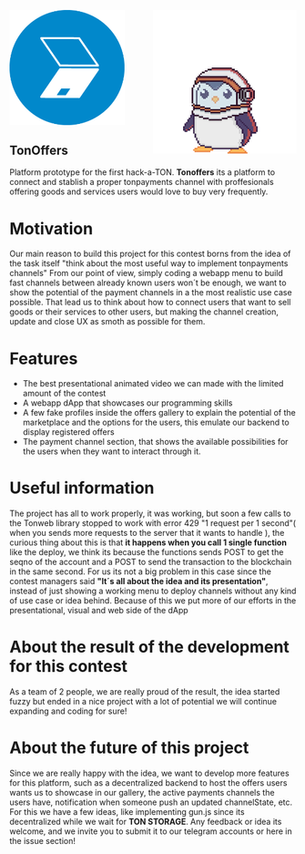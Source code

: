 <p id="readme"><a href="https://tonoffers.netlify.app/"><img width="40%" src="./public/favicon.ico"/></a><img width="50%" align="right" src="./public/assets/AnimationInspect.gif"/></p>

## TonOffers
 Platform prototype for the first hack-a-TON. **Tonoffers** its a platform to connect and stablish a proper tonpayments channel with proffesionals offering goods and services users would love to buy very frequently.
 
# Motivation
Our main reason to build this project for this contest borns from the idea of the task itself "think about the most useful way to implement tonpayments channels"
From our point of view, simply coding a webapp menu to build fast channels between already known users won´t be enough, we want to show the potential of the payment channels in a the most realistic use case possible. That lead us to think about how to connect users that want to sell goods or their services to other users, but making the channel creation, update and close UX as smoth as possible for them.

# Features
+ The best presentational animated video we can made with the limited amount of the contest
+ A webapp dApp that showcases our programming skills
+ A few fake profiles inside the offers gallery to explain the potential of the marketplace and the options for the users, this emulate our backend to display registered offers
+ The payment channel section, that shows the available possibilities for the users when they want to interact through it.

# Useful information
The project has all to work properly, it was working, but soon a few calls to the Tonweb library stopped to work with error 429 "1 request per 1 second"( when you sends more requests to the server that it wants to handle ), the curious thing about this is that **it happens when you call 1 single function** like the deploy, we think its because the functions sends POST to get the seqno of the account and a POST to send the transaction to the blockchain in the same second. 
For us its not a big problem in this case since the contest managers said **"It´s all about the idea and its presentation"**, instead of just showing a working menu to deploy channels without any kind of use case or idea behind. Because of this we put more of our efforts in the presentational, visual and web side of the dApp


# About the result of the development for this contest
As a team of 2 people, we are really proud of the result, the idea started fuzzy but ended in a nice project with a lot of potential we will continue expanding and coding for sure! 

# About the future of this project
Since we are really happy with the idea, we want to develop more features for this platform, such as a decentralized backend to host the offers users wants us to showcase in our gallery, the active payments channels the users have, notification when someone push an updated channelState, etc. For this we have a few ideas, like implementing gun.js since its decentralized while we wait for **TON STORAGE**. Any feedback or idea its welcome, and we invite you to submit it to our telegram accounts or here in the issue section!
